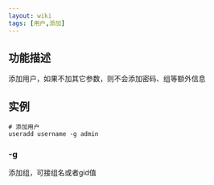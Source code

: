 ```yaml
---
layout: wiki
tags: [用户,添加]
---
```


## 功能描述

添加用户，如果不加其它参数，则不会添加密码、组等额外信息

## 实例

```shell
# 添加用户
useradd username -g admin
```

### -g

添加组，可接组名或者gid值


